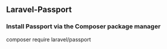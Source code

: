 
## Laravel-Passport

### Install Passport via the Composer package manager

composer require laravel/passport

